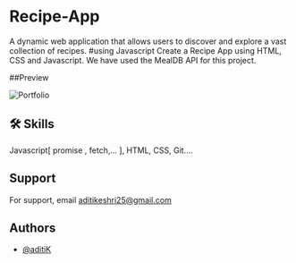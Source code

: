 # Recipe-App
A dynamic web application that allows users to discover and explore a vast collection of recipes.
#using Javascript
Create a Recipe App using HTML, CSS and Javascript. We have used the MealDB API for this project.

##Preview

![Portfolio](images)

## 🛠 Skills

Javascript[ promise , fetch,... ], HTML, CSS, Git....


## Support

For support, email aditikeshri25@gmail.com


## Authors

- [@aditiK](https://github.com/keshaditi)
